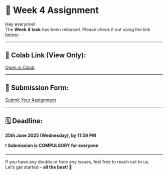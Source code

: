 # 📢 Week 4 Assignment

Hey everyone!  
The **Week 4 task** has been released. Please check it out using the link below:

---

## 🔗 Colab Link (View Only):
[Open in Colab](https://colab.research.google.com/drive/1iOcyYOqlzF3cQbTerw06EnrEGiG9qayi?usp=sharing)

---

## 📝 Submission Form:
[Submit Your Assignment](https://forms.gle/y37Pz3KytRWB6pA87)

---

## 🗓 Deadline:
**25th June 2025 (Wednesday), by 11:59 PM**

❗ **Submission is COMPULSORY for everyone**

---

If you have any doubts or face any issues, feel free to reach out to us.  
Let’s get started – **all the best! 🚀**
